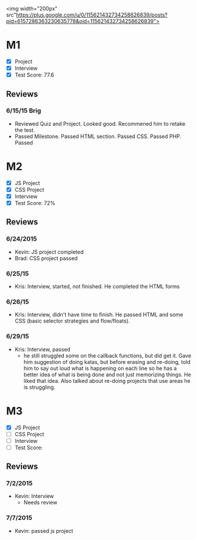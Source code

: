 <img width="200px" src"https://plus.google.com/u/0/115621432734258626839/posts?pid=6157286363230635778&oid=115621432734258626839">

# M1

- [x] Project 
- [x] Interview
- [x] Test Score: 77.6

## Reviews

### 6/15/15 Brig
- Reviewed Quiz and Project. Looked good. Recommened him to retake the test.
- Passed Milestone. Passed HTML section. Passed CSS. Passed PHP. Passed

# M2

- [x] JS Project 
- [x] CSS Project 
- [x] Interview
- [x] Test Score: 72%

## Reviews

### 6/24/2015

- Kevin: JS project completed
- Brad: CSS project passed

### 6/25/15
- Kris: Interview, started, not finished. He completed the HTML forms

### 6/26/15
- Kris: Interview, didn't have time to finish. He passed HTML and some CSS (basic selector strategies and flow/floats). 

### 6/29/15
- Kris: Interview, passed
  - he still struggled some on the callback functions, but did get it. Gave him suggestion of doing katas, but before erasing and re-doing, told him to say out loud what is happening on each line so he has a better idea of what is being done and not just memorizing things. He liked that idea. Also talked about re-doing projects that use areas he is struggling. 

# M3

- [x] JS Project 
- [ ] CSS Project 
- [ ] Interview
- [ ] Test Score: 

## Reviews

### 7/2/2015

- Kevin: Interview
  - Needs review

### 7/7/2015

- Kevin: passed js project
